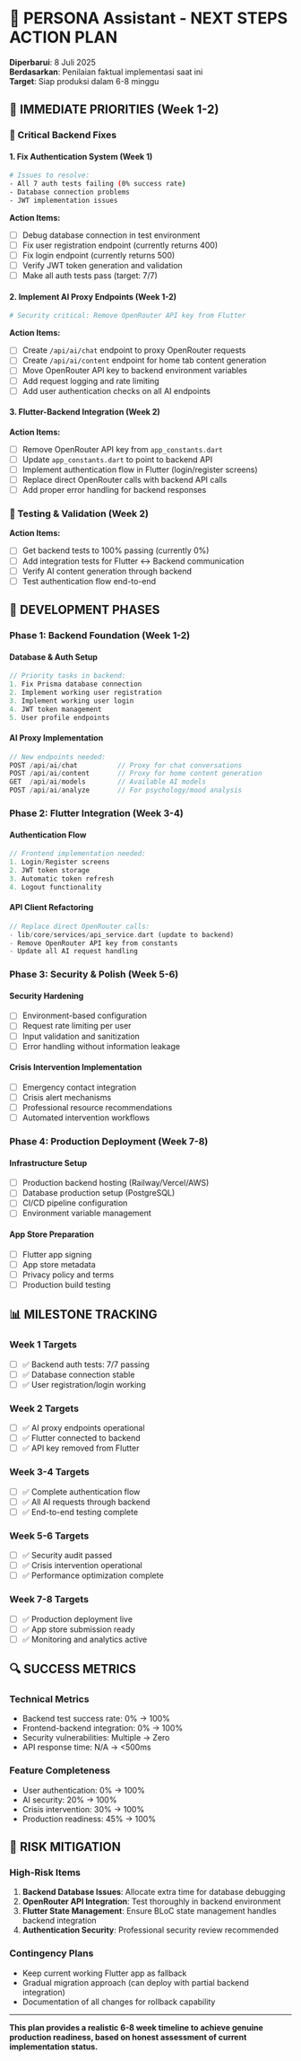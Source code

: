 # 🎯 PERSONA Assistant - NEXT STEPS ACTION PLAN

**Diperbarui**: 8 Juli 2025  
**Berdasarkan**: Penilaian faktual implementasi saat ini  
**Target**: Siap produksi dalam 6-8 minggu

## 🚩 IMMEDIATE PRIORITIES (Week 1-2)

### **🔧 Critical Backend Fixes**

#### 1. **Fix Authentication System (Week 1)**
```bash
# Issues to resolve:
- All 7 auth tests failing (0% success rate)
- Database connection problems  
- JWT implementation issues
```

**Action Items:**
- [ ] Debug database connection in test environment
- [ ] Fix user registration endpoint (currently returns 400)
- [ ] Fix login endpoint (currently returns 500)
- [ ] Verify JWT token generation and validation
- [ ] Make all auth tests pass (target: 7/7)

#### 2. **Implement AI Proxy Endpoints (Week 1-2)**
```bash
# Security critical: Remove OpenRouter API key from Flutter
```

**Action Items:**
- [ ] Create `/api/ai/chat` endpoint to proxy OpenRouter requests
- [ ] Create `/api/ai/content` endpoint for home tab content generation
- [ ] Move OpenRouter API key to backend environment variables
- [ ] Add request logging and rate limiting
- [ ] Add user authentication checks on all AI endpoints

#### 3. **Flutter-Backend Integration (Week 2)**

**Action Items:**
- [ ] Remove OpenRouter API key from `app_constants.dart`
- [ ] Update `app_constants.dart` to point to backend API
- [ ] Implement authentication flow in Flutter (login/register screens)
- [ ] Replace direct OpenRouter calls with backend API calls
- [ ] Add proper error handling for backend responses

### **🧪 Testing & Validation (Week 2)**

**Action Items:**
- [ ] Get backend tests to 100% passing (currently 0%)
- [ ] Add integration tests for Flutter ↔ Backend communication
- [ ] Verify AI content generation through backend
- [ ] Test authentication flow end-to-end

## 🚀 DEVELOPMENT PHASES

### **Phase 1: Backend Foundation (Week 1-2)**

#### **Database & Auth Setup**
```typescript
// Priority tasks in backend:
1. Fix Prisma database connection
2. Implement working user registration  
3. Implement working user login
4. JWT token management
5. User profile endpoints
```

#### **AI Proxy Implementation**
```typescript
// New endpoints needed:
POST /api/ai/chat          // Proxy for chat conversations
POST /api/ai/content       // Proxy for home content generation  
GET  /api/ai/models        // Available AI models
POST /api/ai/analyze       // For psychology/mood analysis
```

### **Phase 2: Flutter Integration (Week 3-4)**

#### **Authentication Flow**
```dart
// Frontend implementation needed:
1. Login/Register screens
2. JWT token storage
3. Automatic token refresh
4. Logout functionality
```

#### **API Client Refactoring**
```dart
// Replace direct OpenRouter calls:
- lib/core/services/api_service.dart (update to backend)
- Remove OpenRouter API key from constants
- Update all AI request handling
```

### **Phase 3: Security & Polish (Week 5-6)**

#### **Security Hardening**
- [ ] Environment-based configuration
- [ ] Request rate limiting per user
- [ ] Input validation and sanitization
- [ ] Error handling without information leakage

#### **Crisis Intervention Implementation**
- [ ] Emergency contact integration
- [ ] Crisis alert mechanisms
- [ ] Professional resource recommendations
- [ ] Automated intervention workflows

### **Phase 4: Production Deployment (Week 7-8)**

#### **Infrastructure Setup**
- [ ] Production backend hosting (Railway/Vercel/AWS)
- [ ] Database production setup (PostgreSQL)
- [ ] CI/CD pipeline configuration
- [ ] Environment variable management

#### **App Store Preparation**
- [ ] Flutter app signing
- [ ] App store metadata
- [ ] Privacy policy and terms
- [ ] Production build testing

## 📊 MILESTONE TRACKING

### **Week 1 Targets**
- [ ] ✅ Backend auth tests: 7/7 passing
- [ ] ✅ Database connection stable
- [ ] ✅ User registration/login working

### **Week 2 Targets**  
- [ ] ✅ AI proxy endpoints operational
- [ ] ✅ Flutter connected to backend
- [ ] ✅ API key removed from Flutter

### **Week 3-4 Targets**
- [ ] ✅ Complete authentication flow
- [ ] ✅ All AI requests through backend
- [ ] ✅ End-to-end testing complete

### **Week 5-6 Targets**
- [ ] ✅ Security audit passed
- [ ] ✅ Crisis intervention operational
- [ ] ✅ Performance optimization complete

### **Week 7-8 Targets**
- [ ] ✅ Production deployment live
- [ ] ✅ App store submission ready
- [ ] ✅ Monitoring and analytics active

## 🔍 SUCCESS METRICS

### **Technical Metrics**
- Backend test success rate: 0% → 100%
- Frontend-backend integration: 0% → 100%
- Security vulnerabilities: Multiple → Zero
- API response time: N/A → <500ms

### **Feature Completeness**
- User authentication: 0% → 100%
- AI security: 20% → 100%
- Crisis intervention: 30% → 100%
- Production readiness: 45% → 100%

## 🚨 RISK MITIGATION

### **High-Risk Items**
1. **Backend Database Issues**: Allocate extra time for database debugging
2. **OpenRouter API Integration**: Test thoroughly in backend environment
3. **Flutter State Management**: Ensure BLoC state management handles backend integration
4. **Authentication Security**: Professional security review recommended

### **Contingency Plans**
- Keep current working Flutter app as fallback
- Gradual migration approach (can deploy with partial backend integration)
- Documentation of all changes for rollback capability

---

**This plan provides a realistic 6-8 week timeline to achieve genuine production readiness, based on honest assessment of current implementation status.**
